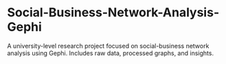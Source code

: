 # Social-Business-Network-Analysis-Gephi
A university-level research project focused on social-business network analysis using Gephi. Includes raw data, processed graphs, and insights.
